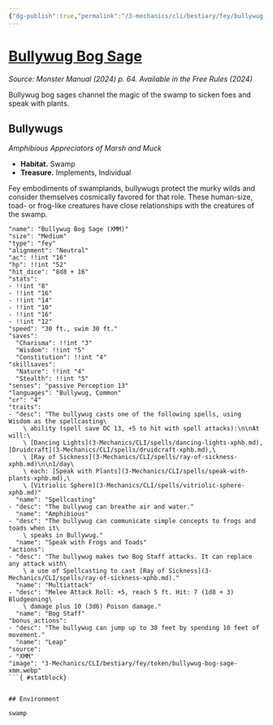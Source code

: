 ```yaml
---
{"dg-publish":true,"permalink":"/3-mechanics/cli/bestiary/fey/bullywug-bog-sage-xmm/","tags":["ttrpg-cli/compendium/src/5e/xmm","ttrpg-cli/monster/cr/4","ttrpg-cli/monster/environment/swamp","ttrpg-cli/monster/size/medium","ttrpg-cli/monster/type/fey"],"noteIcon":""}
---
```


# [Bullywug Bog Sage](3-Mechanics\CLI\bestiary\fey/bullywug-bog-sage-xmm.md)
*Source: Monster Manual (2024) p. 64. Available in the Free Rules (2024)*  

Bullywug bog sages channel the magic of the swamp to sicken foes and speak with plants.

## Bullywugs

*Amphibious Appreciators of Marsh and Muck*

- **Habitat.** Swamp  
- **Treasure.** Implements, Individual  

Fey embodiments of swamplands, bullywugs protect the murky wilds and consider themselves cosmically favored for that role. These human-size, toad- or frog-like creatures have close relationships with the creatures of the swamp.

```statblock
"name": "Bullywug Bog Sage (XMM)"
"size": "Medium"
"type": "fey"
"alignment": "Neutral"
"ac": !!int "16"
"hp": !!int "52"
"hit_dice": "8d8 + 16"
"stats":
- !!int "8"
- !!int "16"
- !!int "14"
- !!int "10"
- !!int "16"
- !!int "12"
"speed": "30 ft., swim 30 ft."
"saves":
  "Charisma": !!int "3"
  "Wisdom": !!int "5"
  "Constitution": !!int "4"
"skillsaves":
  "Nature": !!int "4"
  "Stealth": !!int "5"
"senses": "passive Perception 13"
"languages": "Bullywug, Common"
"cr": "4"
"traits":
- "desc": "The bullywug casts one of the following spells, using Wisdom as the spellcasting\
    \ ability (spell save DC 13, +5 to hit with spell attacks):\n\nAt will:\
    \ [Dancing Lights](3-Mechanics/CLI/spells/dancing-lights-xphb.md), [Druidcraft](3-Mechanics/CLI/spells/druidcraft-xphb.md),\
    \ [Ray of Sickness](3-Mechanics/CLI/spells/ray-of-sickness-xphb.md)\n\n1/day\
    \ each: [Speak with Plants](3-Mechanics/CLI/spells/speak-with-plants-xphb.md),\
    \ [Vitriolic Sphere](3-Mechanics/CLI/spells/vitriolic-sphere-xphb.md)"
  "name": "Spellcasting"
- "desc": "The bullywug can breathe air and water."
  "name": "Amphibious"
- "desc": "The bullywug can communicate simple concepts to frogs and toads when it\
    \ speaks in Bullywug."
  "name": "Speak with Frogs and Toads"
"actions":
- "desc": "The bullywug makes two Bog Staff attacks. It can replace any attack with\
    \ a use of Spellcasting to cast [Ray of Sickness](3-Mechanics/CLI/spells/ray-of-sickness-xphb.md)."
  "name": "Multiattack"
- "desc": "Melee Attack Roll: +5, reach 5 ft. Hit: 7 (1d8 + 3) Bludgeoning\
    \ damage plus 10 (3d6) Poison damage."
  "name": "Bog Staff"
"bonus_actions":
- "desc": "The bullywug can jump up to 30 feet by spending 10 feet of movement."
  "name": "Leap"
"source":
- "XMM"
"image": "3-Mechanics/CLI/bestiary/fey/token/bullywug-bog-sage-xmm.webp"
```{ #statblock}


## Environment

swamp